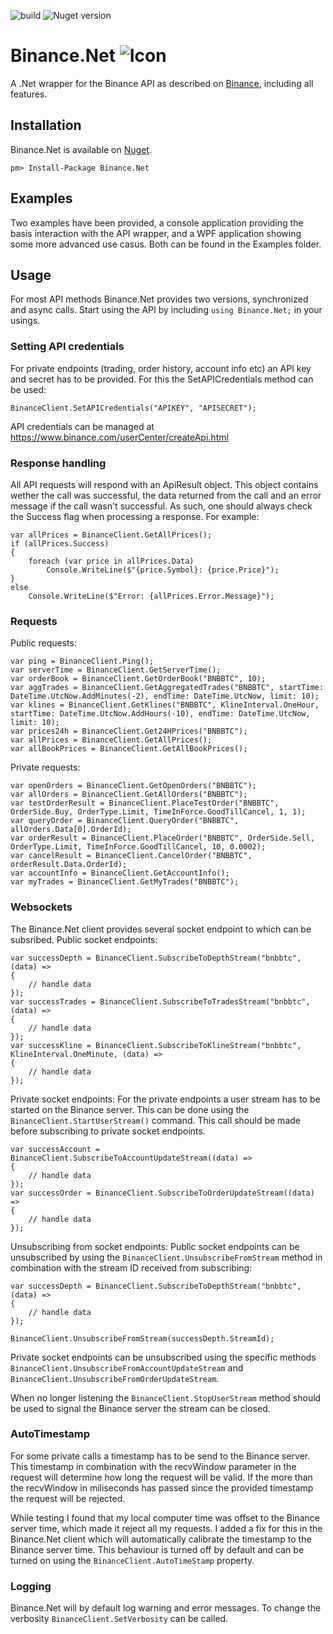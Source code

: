 ![build](https://travis-ci.org/JKorf/Binance.Net.png?branch=master)
![Nuget version](https://img.shields.io/nuget/v/binance.net.svg)

# Binance.Net ![Icon](https://github.com/JKorf/Binance.Net/blob/master/Resources/binance-coin.png?raw=true)
A .Net wrapper for the Binance API as described on [Binance](https://www.binance.com/restapipub.html), including all features.
## Installation
Binance.Net is available on [Nuget](https://www.nuget.org/packages/Binance.Net/).
```
pm> Install-Package Binance.Net
```

## Examples
Two examples have been provided, a console application providing the basis interaction with the API wrapper, and a WPF application showing some more advanced use casus. Both can be found in the Examples folder.

## Usage
For most API methods Binance.Net provides two versions, synchronized and async calls. Start using the API by including `using Binance.Net;` in your usings.

### Setting API credentials
For private endpoints (trading, order history, account info etc) an API key and secret has to be provided. For this the SetAPICredentials method can be used:
```
BinanceClient.SetAPICredentials("APIKEY", "APISECRET");
```
API credentials can be managed at https://www.binance.com/userCenter/createApi.html

### Response handling
All API requests will respond with an ApiResult object. This object contains wether the call was successful, the data returned from the call and an error message if the call wasn't successful. As such, one should always check the Success flag when processing a response.
For example:
```
var allPrices = BinanceClient.GetAllPrices();
if (allPrices.Success)
{
	foreach (var price in allPrices.Data)
		Console.WriteLine($"{price.Symbol}: {price.Price}");
}
else
	Console.WriteLine($"Error: {allPrices.Error.Message}");
```

### Requests
Public requests:
```
var ping = BinanceClient.Ping();
var serverTime = BinanceClient.GetServerTime();
var orderBook = BinanceClient.GetOrderBook("BNBBTC", 10);
var aggTrades = BinanceClient.GetAggregatedTrades("BNBBTC", startTime: DateTime.UtcNow.AddMinutes(-2), endTime: DateTime.UtcNow, limit: 10);
var klines = BinanceClient.GetKlines("BNBBTC", KlineInterval.OneHour, startTime: DateTime.UtcNow.AddHours(-10), endTime: DateTime.UtcNow, limit: 10);
var prices24h = BinanceClient.Get24HPrices("BNBBTC");
var allPrices = BinanceClient.GetAllPrices();
var allBookPrices = BinanceClient.GetAllBookPrices();
```

Private requests:
```
var openOrders = BinanceClient.GetOpenOrders("BNBBTC");
var allOrders = BinanceClient.GetAllOrders("BNBBTC");
var testOrderResult = BinanceClient.PlaceTestOrder("BNBBTC", OrderSide.Buy, OrderType.Limit, TimeInForce.GoodTillCancel, 1, 1);
var queryOrder = BinanceClient.QueryOrder("BNBBTC", allOrders.Data[0].OrderId);
var orderResult = BinanceClient.PlaceOrder("BNBBTC", OrderSide.Sell, OrderType.Limit, TimeInForce.GoodTillCancel, 10, 0.0002);
var cancelResult = BinanceClient.CancelOrder("BNBBTC", orderResult.Data.OrderId);
var accountInfo = BinanceClient.GetAccountInfo();
var myTrades = BinanceClient.GetMyTrades("BNBBTC");
```

### Websockets
The Binance.Net client provides several socket endpoint to which can be subsribed.
Public socket endpoints:
```
var successDepth = BinanceClient.SubscribeToDepthStream("bnbbtc", (data) =>
{
	// handle data
});
var successTrades = BinanceClient.SubscribeToTradesStream("bnbbtc", (data) =>
{
	// handle data
});
var successKline = BinanceClient.SubscribeToKlineStream("bnbbtc", KlineInterval.OneMinute, (data) =>
{
	// handle data
});
```

Private socket endpoints:
For the private endpoints a user stream has to be started on the Binance server. This can be done using the `BinanceClient.StartUserStream()` command. This call should be made before subscribing to private socket endpoints.
```
var successAccount = BinanceClient.SubscribeToAccountUpdateStream((data) =>
{
	// handle data
});
var successOrder = BinanceClient.SubscribeToOrderUpdateStream((data) =>
{
	// handle data
});
```

Unsubscribing from socket endpoints:
Public socket endpoints can be unsubscribed by using the `BinanceClient.UnsubscribeFromStream` method in combination with the stream ID received from subscribing:
```
var successDepth = BinanceClient.SubscribeToDepthStream("bnbbtc", (data) =>
{
	// handle data
});

BinanceClient.UnsubscribeFromStream(successDepth.StreamId);
```

Private socket endpoints can be unsubscribed using the specific methods `BinanceClient.UnsubscribeFromAccountUpdateStream` and `BinanceClient.UnsubscribeFromOrderUpdateStream`.

When no longer listening the `BinanceClient.StopUserStream` method should be used to signal the Binance server the stream can be closed.

### AutoTimestamp
For some private calls a timestamp has to be send to the Binance server. This timestamp in combination with the recvWindow parameter in the request will determine how long the request will be valid. If the more than the recvWindow in miliseconds has passed since the provided timestamp the request will be rejected.

While testing I found that my local computer time was offset to the Binance server time, which made it reject all my requests. I added a fix for this in the Binance.Net client which will automatically calibrate the timestamp to the Binance server time. This behaviour is turned off by default and can be turned on using the `BinanceClient.AutoTimeStamp` property. 


### Logging
Binance.Net will by default log warning and error messages. To change the verbosity `BinanceClient.SetVerbosity` can be called.